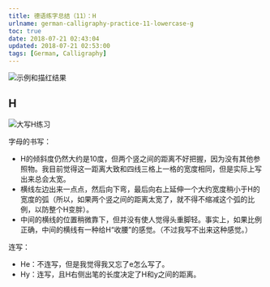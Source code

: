 ```yaml
---
title: 德语练字总结（11）：H
urlname: german-calligraphy-practice-11-lowercase-g
toc: true
date: 2018-07-21 02:43:04
updated: 2018-07-21 02:53:00
tags: [German, Calligraphy]
---
```


![示例和描红结果](h-example.jpg)

## H

![大写H练习](uppercase-h.jpg)

字母的书写：

* H的倾斜度仍然大约是10度，但两个竖之间的距离不好把握，因为没有其他参照物。我目前觉得这一距离大致和四线三格上一格的宽度相同，但是实际上写出来总会太宽。
* 横线左边出来一点点，然后向下弯，最后向右上延伸一个大约宽度稍小于H的宽度的弧（所以，如果两个竖之间的距离太宽了，就不得不缩减这个弧的比例，以防整个H变胖）。
* 中间的横线的位置稍微靠下，但并没有使人觉得头重脚轻。事实上，如果比例正确，中间的横线有一种给H“收腰”的感觉。（不过我写不出来这种感觉。）

连写：

* He：不连写，但是我觉得我又忘了e怎么写了。
* Hy：连写，且H右侧出笔的长度决定了H和y之间的距离。
